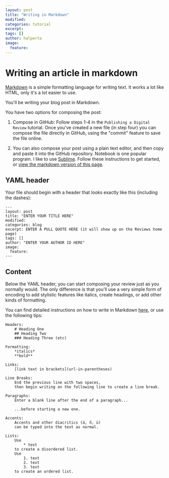 ```yaml
---
layout: post
title: "Writing in Markdown"
modified:
categories: tutorial
excerpt:
tags: []
author: halperta
image:
  feature:
---
```


# Writing an article in markdown

[Markdown](https://en.wikipedia.org/wiki/Markdown) is a simple formatting language for writing text. It works a lot like HTML, only it's a lot easier to use.

You'll be writing your blog post in Markdown. 

You have two options for composing the post:
1. Compose in GitHub: Follow steps 1-4 in the `Publishing a Digital Review` tutorial. Once you've created a new file (in step four) you can compose the file directly in GitHub, using the "commit" feature to save the file online.

2. You can also compose your post using a plain text editor, and then copy and paste it into the GitHub repository. Notebook is one popular program. I like to use [Sublime](https://www.sublimetext.com/). Follow these instructions to get started, or [view the markdown version of this page](http://www.halperta.com/criticalarchives/tutorial/writing-in-markdown/).

## YAML header
Your file should begin with a header that looks exactly like this (including the dashes):

```
---
layout: post
title: "ENTER YOUR TITLE HERE"
modified:
categories: blog
excerpt: ENTER A PULL QUOTE HERE (it will show up on the Reviews home page)
tags: []
author: "ENTER YOUR AUTHOR ID HERE"
image:
  feature:
---
```

## Content
Below the YAML header, you can start composing your review just as you normally would. The only difference is that you'll use a very simple form of encoding to add stylistic features like italics, create headings, or add other kinds of formatting.

You can find detailed instructions on how to write in Markdown [here](https://github.com/adam-p/markdown-here/wiki/Markdown-Cheatsheet), or use the following tips:  

```
Headers:  
    # Heading One  
    ## Heading Two  
    ### Heading Three (etc)  

Formatting:  
	*italics*  
	**bold**  

Links:  
	[link text in brackets](url-in-parentheses)

Line Breaks:  
	End the previous line with two spaces,  
	then begin writing on the following line to create a line break.  

Paragraphs:
	Enter a blank line after the end of a paragraph...  

	...before starting a new one.

Accents:  
	Accents and other diacritics (á, ñ, ü)  
	can be typed into the text as normal.

Lists:
	Use 
		* text
	to create a disordered list.
	Use 
		1. text
		2. text 
		3. text 
	to create an ordered list.

```
